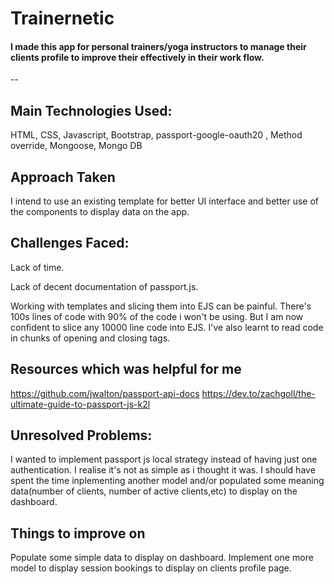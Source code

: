 # Trainernetic

#### I made this app for personal trainers/yoga instructors to manage their clients profile to improve their effectively in their work flow.
--

## Main Technologies Used: 
HTML, CSS, Javascript, Bootstrap, passport-google-oauth20 , Method override, Mongoose, Mongo DB

## Approach Taken 
I intend to use an existing template for better UI interface and better use of the components to display data on the app.


## Challenges Faced: 
Lack of time. 

Lack of decent documentation of passport.js. 

Working with templates and slicing them into EJS can be painful. There's 100s lines of code with 90% of the code i won't be using. But I am now confident to slice any 10000 line code into EJS. I've also learnt to read code in chunks of opening and closing tags.


## Resources which was helpful for me
https://github.com/jwalton/passport-api-docs
https://dev.to/zachgoll/the-ultimate-guide-to-passport-js-k2l


## Unresolved Problems:
I wanted to implement passport js local strategy instead of having just one authentication. I realise it's not as simple as i thought it was. I should have spent the time inplementing another model and/or populated some meaning data(number of clients, number of active clients,etc) to display on the dashboard.

## Things to improve on
Populate some simple data to display on dashboard.
Implement one more model to display session bookings to display on clients profile page.
